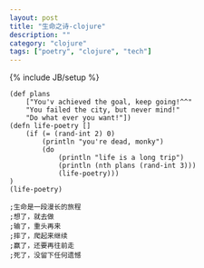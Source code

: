 ```yaml
---
layout: post
title: "生命之诗-clojure"
description: ""
category: "clojure"
tags: ["poetry", "clojure", "tech"]
---
```

{% include JB/setup %}

    (def plans 
        ["You'v achieved the goal, keep going!^^" 
        "You failed the city, but never mind!" 
        "Do what ever you want!"])
    (defn life-poetry [] 
        (if (= (rand-int 2) 0) 
            (println "you're dead, monky") 
            (do 
                (println "life is a long trip") 
                (println (nth plans (rand-int 3))) 
                (life-poetry)))
    )
    (life-poetry)

    ;生命是一段漫长的旅程
    ;想了，就去做
    ;输了，重头再来
    ;摔了，爬起来继续
    ;赢了，还要再往前走
    ;死了，没留下任何遗憾